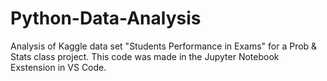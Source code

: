 # Python-Data-Analysis
Analysis of Kaggle data set "Students Performance in Exams" for a Prob & Stats class project. This code was made in the Jupyter Notebook Exstension in VS Code.
